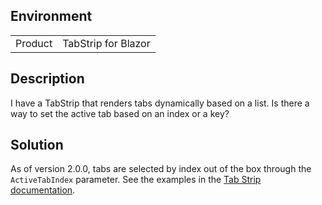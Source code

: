 
## Environment
<table>
<tbody>
<tr>
<td>Product</td>
<td>TabStrip for Blazor</td>
</tr>
</tbody>
</table>

## Description
I have a TabStrip that renders tabs dynamically based on a list. Is there a way to set the active tab based on an index or a key?

## Solution

As of version 2.0.0, tabs are selected by index out of the box through the `ActiveTabIndex` parameter. See the examples in the [Tab Strip documentation](slug:components/tabstrip/overview).


